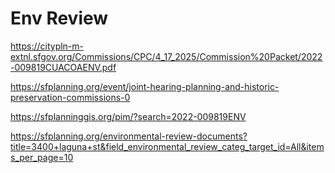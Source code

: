 # Env Review

https://citypln-m-extnl.sfgov.org/Commissions/CPC/4_17_2025/Commission%20Packet/2022-009819CUACOAENV.pdf


https://sfplanning.org/event/joint-hearing-planning-and-historic-preservation-commissions-0

https://sfplanninggis.org/pim/?search=2022-009819ENV

https://sfplanning.org/environmental-review-documents?title=3400+laguna+st&field_environmental_review_categ_target_id=All&items_per_page=10
